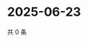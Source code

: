 # 2025-06-23

共 0 条

<!-- BEGIN ZHIHUVIDEO -->
<!-- 最后更新时间 Mon Jun 23 2025 11:53:08 GMT+0800 (China Standard Time) -->

<!-- END ZHIHUVIDEO -->
